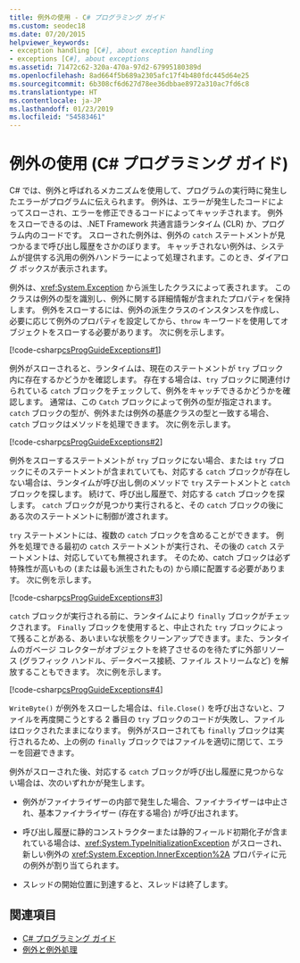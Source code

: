 ```yaml
---
title: 例外の使用 - C# プログラミング ガイド
ms.custom: seodec18
ms.date: 07/20/2015
helpviewer_keywords:
- exception handling [C#], about exception handling
- exceptions [C#], about exceptions
ms.assetid: 71472c62-320a-470a-97d2-67995180389d
ms.openlocfilehash: 8ad664f5b689a2305afc17f4b480fdc445d64e25
ms.sourcegitcommit: 6b308cf6d627d78ee36dbbae8972a310ac7fd6c8
ms.translationtype: HT
ms.contentlocale: ja-JP
ms.lasthandoff: 01/23/2019
ms.locfileid: "54583461"
---
```

# <a name="using-exceptions-c-programming-guide"></a>例外の使用 (C# プログラミング ガイド)
C# では、例外と呼ばれるメカニズムを使用して、プログラムの実行時に発生したエラーがプログラムに伝えられます。 例外は、エラーが発生したコードによってスローされ、エラーを修正できるコードによってキャッチされます。 例外をスローできるのは、.NET Framework 共通言語ランタイム (CLR) か、プログラム内のコードです。 スローされた例外は、例外の `catch` ステートメントが見つかるまで呼び出し履歴をさかのぼります。 キャッチされない例外は、システムが提供する汎用の例外ハンドラーによって処理されます。このとき、ダイアログ ボックスが表示されます。  
  
 例外は、<xref:System.Exception> から派生したクラスによって表されます。 このクラスは例外の型を識別し、例外に関する詳細情報が含まれたプロパティを保持します。 例外をスローするには、例外の派生クラスのインスタンスを作成し、必要に応じて例外のプロパティを設定してから、`throw` キーワードを使用してオブジェクトをスローする必要があります。 次に例を示します。  
  
 [!code-csharp[csProgGuideExceptions#1](../../../csharp/programming-guide/exceptions/codesnippet/CSharp/using-exceptions_1.cs)]  
  
 例外がスローされると、ランタイムは、現在のステートメントが `try` ブロック内に存在するかどうかを確認します。 存在する場合は、`try` ブロックに関連付けられている `catch` ブロックをチェックして、例外をキャッチできるかどうかを確認します。 通常は、この `Catch` ブロックによって例外の型が指定されます。`catch` ブロックの型が、例外または例外の基底クラスの型と一致する場合、`catch` ブロックはメソッドを処理できます。 次に例を示します。  
  
 [!code-csharp[csProgGuideExceptions#2](../../../csharp/programming-guide/exceptions/codesnippet/CSharp/using-exceptions_2.cs)]  
  
 例外をスローするステートメントが `try` ブロックにない場合、または `try` ブロックにそのステートメントが含まれていても、対応する `catch` ブロックが存在しない場合は、ランタイムが呼び出し側のメソッドで `try` ステートメントと `catch` ブロックを探します。 続けて、呼び出し履歴で、対応する `catch` ブロックを探します。 `catch` ブロックが見つかり実行されると、その `catch` ブロックの後にある次のステートメントに制御が渡されます。  
  
 `try` ステートメントには、複数の `catch` ブロックを含めることができます。 例外を処理できる最初の `catch` ステートメントが実行され、その後の `catch` ステートメントは、対応していても無視されます。 そのため、catch ブロックは必ず特殊性が高いもの (または最も派生されたもの) から順に配置する必要があります。 次に例を示します。  
  
 [!code-csharp[csProgGuideExceptions#3](../../../csharp/programming-guide/exceptions/codesnippet/CSharp/using-exceptions_3.cs)]  
  
 `catch` ブロックが実行される前に、ランタイムにより `finally` ブロックがチェックされます。 `Finally` ブロックを使用すると、中止された `try` ブロックによって残ることがある、あいまいな状態をクリーンアップできます。また、ランタイムのガベージ コレクターがオブジェクトを終了させるのを待たずに外部リソース (グラフィック ハンドル、データベース接続、ファイル ストリームなど) を解放することもできます。 次に例を示します。  
  
 [!code-csharp[csProgGuideExceptions#4](../../../csharp/programming-guide/exceptions/codesnippet/CSharp/using-exceptions_4.cs)]  
  
 `WriteByte()` が例外をスローした場合は、`file.Close()` を呼び出さないと、ファイルを再度開こうとする 2 番目の `try` ブロックのコードが失敗し、ファイルはロックされたままになります。 例外がスローされても `finally` ブロックは実行されるため、上の例の `finally` ブロックではファイルを適切に閉じて、エラーを回避できます。  
  
 例外がスローされた後、対応する `catch` ブロックが呼び出し履歴に見つからない場合は、次のいずれかが発生します。  
  
-   例外がファイナライザーの内部で発生した場合、ファイナライザーは中止され、基本ファイナライザー (存在する場合) が呼び出されます。  
  
-   呼び出し履歴に静的コンストラクターまたは静的フィールド初期化子が含まれている場合は、<xref:System.TypeInitializationException> がスローされ、新しい例外の <xref:System.Exception.InnerException%2A> プロパティに元の例外が割り当てられます。  
  
-   スレッドの開始位置に到達すると、スレッドは終了します。  
  
## <a name="see-also"></a>関連項目

- [C# プログラミング ガイド](../../../csharp/programming-guide/index.md)
- [例外と例外処理](../../../csharp/programming-guide/exceptions/index.md)
